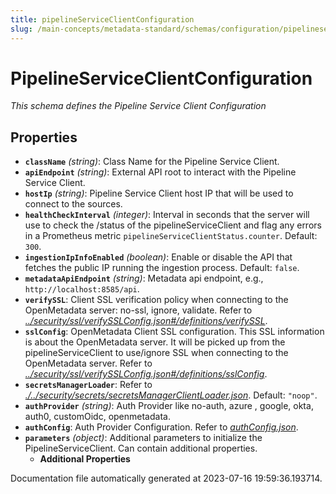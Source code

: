 ```yaml
---
title: pipelineServiceClientConfiguration
slug: /main-concepts/metadata-standard/schemas/configuration/pipelineserviceclientconfiguration
---
```


# PipelineServiceClientConfiguration

*This schema defines the Pipeline Service Client Configuration*

## Properties

- **`className`** *(string)*: Class Name for the Pipeline Service Client.
- **`apiEndpoint`** *(string)*: External API root to interact with the Pipeline Service Client.
- **`hostIp`** *(string)*: Pipeline Service Client host IP that will be used to connect to the sources.
- **`healthCheckInterval`** *(integer)*: Interval in seconds that the server will use to check the /status of the pipelineServiceClient and flag any errors in a Prometheus metric `pipelineServiceClientStatus.counter`. Default: `300`.
- **`ingestionIpInfoEnabled`** *(boolean)*: Enable or disable the API that fetches the public IP running the ingestion process. Default: `false`.
- **`metadataApiEndpoint`** *(string)*: Metadata api endpoint, e.g., `http://localhost:8585/api`.
- **`verifySSL`**: Client SSL verification policy when connecting to the OpenMetadata server: no-ssl, ignore, validate. Refer to *[../security/ssl/verifySSLConfig.json#/definitions/verifySSL](#/security/ssl/verifySSLConfig.json#/definitions/verifySSL)*.
- **`sslConfig`**: OpenMetadata Client SSL configuration. This SSL information is about the OpenMetadata server. It will be picked up from the pipelineServiceClient to use/ignore SSL when connecting to the OpenMetadata server. Refer to *[../security/ssl/verifySSLConfig.json#/definitions/sslConfig](#/security/ssl/verifySSLConfig.json#/definitions/sslConfig)*.
- **`secretsManagerLoader`**: Refer to *[./../security/secrets/secretsManagerClientLoader.json](#../security/secrets/secretsManagerClientLoader.json)*. Default: `"noop"`.
- **`authProvider`** *(string)*: Auth Provider like no-auth, azure , google, okta, auth0, customOidc, openmetadata.
- **`authConfig`**: Auth Provider Configuration. Refer to *[authConfig.json](#thConfig.json)*.
- **`parameters`** *(object)*: Additional parameters to initialize the PipelineServiceClient. Can contain additional properties.
  - **Additional Properties**


Documentation file automatically generated at 2023-07-16 19:59:36.193714.
